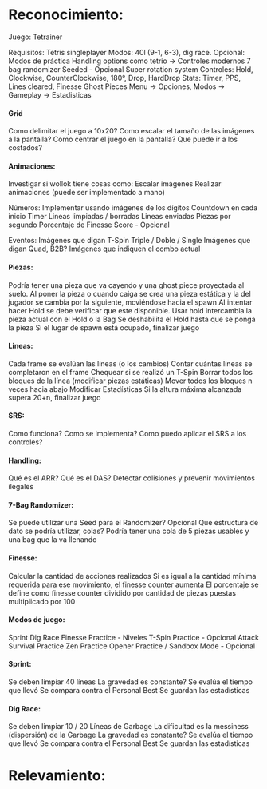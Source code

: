 # Reconocimiento:
Juego: Tetrainer

Requisitos:
	Tetris singleplayer
	Modos: 40l (9-1, 6-3), dig race. Opcional: Modos de práctica
	Handling options como tetrio -> Controles modernos
	7 bag randomizer
	Seeded - Opcional
	Super rotation system
	Controles: Hold, Clockwise, CounterClockwise, 180°, Drop, HardDrop
	Stats: Timer, PPS, Lines cleared, Finesse
	Ghost Pieces
	Menu -> Opciones, Modos -> Gameplay -> Estadisticas

#### Grid
Como delimitar el juego a 10x20?
Como escalar el tamaño de las imágenes a la pantalla?
Como centrar el juego en la pantalla?
Que puede ir a los costados?

#### Animaciones:
Investigar si wollok tiene cosas como:
	Escalar imágenes
	Realizar animaciones (puede ser implementado a mano)
	
Números: 
    Implementar usando imágenes de los dígitos 
    Countdown en cada inicio
    Timer
    Lineas limpiadas / borradas
    Lineas enviadas
    Piezas por segundo 
    Porcentaje de Finesse 
    Score - Opcional
    
Eventos:
    Imágenes que digan T-Spin Triple / Doble / Single
    Imágenes que digan Quad, B2B?
    Imágenes que indiquen el combo actual

#### Piezas:
Podría tener una pieza que va cayendo y una ghost piece proyectada al suelo.
Al poner la pieza o cuando caiga se crea una pieza estática y la del jugador se cambia por la siguiente, moviéndose hacia el spawn
Al intentar hacer Hold se debe verificar que este disponible.
Usar hold intercambia la pieza actual con el Hold o la Bag
Se deshabilita el Hold hasta que se ponga la pieza 
Si el lugar de spawn está ocupado, finalizar juego

#### Lineas:
  Cada frame se evalúan las líneas (o los cambios)
  Contar cuántas líneas se completaron en el frame
  Chequear si se realizó un T-Spin
  Borrar todos los bloques de la línea (modificar piezas estáticas)
  Mover todos los bloques n veces hacia abajo
  Modificar Estadísticas
  Si la altura máxima alcanzada supera 20+n, finalizar juego

#### SRS:
Como funciona? Como se implementa? 
Como puedo aplicar el SRS a los controles?

#### Handling:
Qué es el ARR?
Qué es el DAS?
Detectar colisiones y prevenir movimientos ilegales

#### 7-Bag Randomizer:
Se puede utilizar una Seed para el Randomizer? Opcional
Que estructura de dato se podría utilizar, colas?
Podría tener una cola de 5 piezas usables y una bag que la va llenando

#### Finesse:
Calcular la cantidad de acciones realizados
Si es igual a la cantidad mínima requerida para ese movimiento, el finesse counter aumenta
El porcentaje se define como finesse counter dividido por cantidad de piezas puestas multiplicado por 100


#### Modos de juego:
Sprint
Dig Race
Finesse Practice - Niveles
T-Spin Practice - Opcional 
Attack Survival Practice
Zen Practice
Opener Practice / Sandbox Mode - Opcional 
 
#### Sprint:
Se deben limpiar 40 líneas
La gravedad es constante?
Se evalúa el tiempo que llevó
Se compara contra el Personal Best
Se guardan las estadísticas

#### Dig Race:
Se deben limpiar 10 / 20 Líneas de Garbage
La dificultad es la messiness (dispersión) de la Garbage 
La gravedad es constante?
Se evalúa el tiempo que llevó 
Se compara contra el Personal Best 
Se guardan las estadísticas

# Relevamiento: